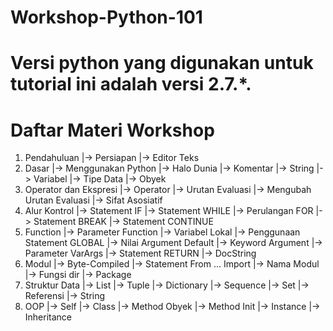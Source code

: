 # Workshop-Python-101
# Versi python yang digunakan untuk tutorial ini adalah versi 2.7.*.
# Daftar Materi Workshop
1. Pendahuluan
    |-> Persiapan
    |-> Editor Teks
2. Dasar
    |-> Menggunakan Python
    |-> Halo Dunia
    |-> Komentar
    |-> String
    |-> Variabel
    |-> Tipe Data
    |-> Obyek
3. Operator dan Ekspresi
    |-> Operator
    |-> Urutan Evaluasi
    |-> Mengubah Urutan Evaluasi
    |-> Sifat Asosiatif
4. Alur Kontrol
    |-> Statement IF
    |-> Statement WHILE
    |-> Perulangan FOR
    |-> Statement BREAK
    |-> Statement CONTINUE
5. Function
    |-> Parameter Function
    |-> Variabel Lokal
    |-> Penggunaan Statement GLOBAL
    |-> Nilai Argument Default
    |-> Keyword Argument
    |-> Parameter VarArgs
    |-> Statement RETURN
    |-> DocString
6. Modul
    |-> Byte-Compiled
    |-> Statement From ... Import
    |-> Nama Modul
    |-> Fungsi dir
    |-> Package
7. Struktur Data
    |-> List
    |-> Tuple
    |-> Dictionary
    |-> Sequence
    |-> Set
    |-> Referensi
    |-> String
8. OOP
    |-> Self
    |-> Class
    |-> Method Obyek
    |-> Method Init
    |-> Instance
    |-> Inheritance